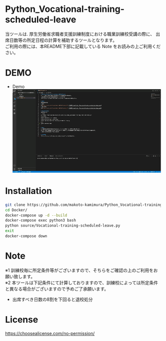 # Python_Vocational-training-scheduled-leave
当ツールは. 
厚生労働省求職者支援訓練制度における職業訓練校受講の際に、
出席日数等の所定日程の計算を補助するツールとなります。  
ご利用の際には、本README下部に記載している Note をお読みの上ご利用ください。

# DEMO
* Demo  
![Python_Vocational-training-scheduled-leave.gif](/README_img/Python_Vocational-training-scheduled-leave.gif)   

# Installation
```bash
git clone https://github.com/makoto-kamimura/Python_Vocational-training-scheduled-leave.git
cd Docker/
docker-compose up -d --build
docker-compose exec python3 bash
python source/Vocational-training-scheduled-leave.py
exit
docker-compose down
```

# Note
※1 訓練校毎に所定条件等がございますので、そちらをご確認の上のご利用をお願い致します。  
※2 本ツールは下記条件にて計算しておりますので、訓練校によっては所定条件と異なる場合がございますので予めご了承願います。  
* 出席すべき日数の8割を下回ると退校処分

# License
https://choosealicense.com/no-permission/

